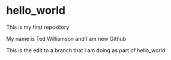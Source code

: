 # hello_world
This is my first repository

My name is Ted Williamson and I am new Github

This is the edit to a branch that I am doing as part of hello_world
